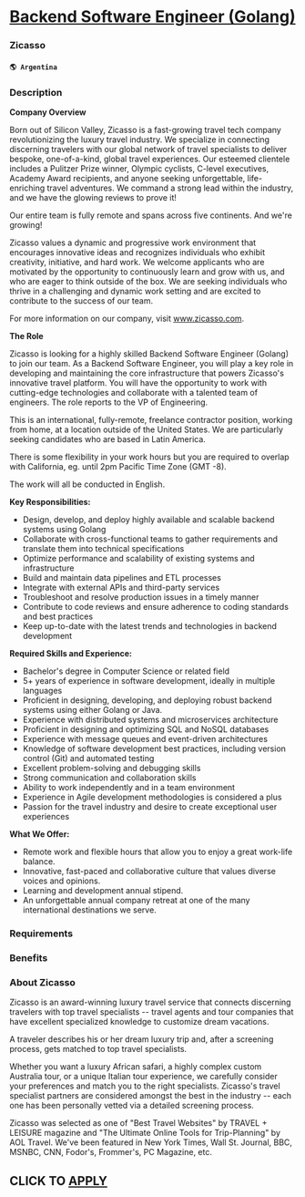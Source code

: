 # [Backend Software Engineer (Golang)](https://www.remotewlb.com/apply/backend-software-engineer-golang-97894)  
### Zicasso  
#### `🌎 Argentina`  

### **Description**

 **Company Overview**

Born out of Silicon Valley, Zicasso is a fast-growing travel tech company revolutionizing the luxury travel industry. We specialize in connecting discerning travelers with our global network of travel specialists to deliver bespoke, one-of-a-kind, global travel experiences. Our esteemed clientele includes a Pulitzer Prize winner, Olympic cyclists, C-level executives, Academy Award recipients, and anyone seeking unforgettable, life-enriching travel adventures. We command a strong lead within the industry, and we have the glowing reviews to prove it!

Our entire team is fully remote and spans across five continents. And we're growing!

Zicasso values a dynamic and progressive work environment that encourages innovative ideas and recognizes individuals who exhibit creativity, initiative, and hard work. We welcome applicants who are motivated by the opportunity to continuously learn and grow with us, and who are eager to think outside of the box. We are seeking individuals who thrive in a challenging and dynamic work setting and are excited to contribute to the success of our team.

For more information on our company, visit www.zicasso.com.

 **The Role**

Zicasso is looking for a highly skilled Backend Software Engineer (Golang) to join our team. As a Backend Software Engineer, you will play a key role in developing and maintaining the core infrastructure that powers Zicasso's innovative travel platform. You will have the opportunity to work with cutting-edge technologies and collaborate with a talented team of engineers. The role reports to the VP of Engineering.

This is an international, fully-remote, freelance contractor position, working from home, at a location outside of the United States. We are particularly seeking candidates who are based in Latin America.

There is some flexibility in your work hours but you are required to overlap with California, eg. until 2pm Pacific Time Zone (GMT -8).

The work will all be conducted in English.

 **Key Responsibilities:**

  * Design, develop, and deploy highly available and scalable backend systems using Golang
  * Collaborate with cross-functional teams to gather requirements and translate them into technical specifications
  * Optimize performance and scalability of existing systems and infrastructure
  * Build and maintain data pipelines and ETL processes
  * Integrate with external APIs and third-party services
  * Troubleshoot and resolve production issues in a timely manner
  * Contribute to code reviews and ensure adherence to coding standards and best practices
  * Keep up-to-date with the latest trends and technologies in backend development

**Required Skills and Experience:**

  * Bachelor's degree in Computer Science or related field
  * 5+ years of experience in software development, ideally in multiple languages
  * Proficient in designing, developing, and deploying robust backend systems using either Golang or Java.
  * Experience with distributed systems and microservices architecture
  * Proficient in designing and optimizing SQL and NoSQL databases
  * Experience with message queues and event-driven architectures
  * Knowledge of software development best practices, including version control (Git) and automated testing
  * Excellent problem-solving and debugging skills
  * Strong communication and collaboration skills
  * Ability to work independently and in a team environment
  * Experience in Agile development methodologies is considered a plus
  * Passion for the travel industry and desire to create exceptional user experiences

**What We Offer:**

  * Remote work and flexible hours that allow you to enjoy a great work-life balance.
  * Innovative, fast-paced and collaborative culture that values diverse voices and opinions.
  * Learning and development annual stipend.
  * An unforgettable annual company retreat at one of the many international destinations we serve.

### **Requirements**

###  **Benefits**

###  **About Zicasso**

Zicasso is an award-winning luxury travel service that connects discerning travelers with top travel specialists -- travel agents and tour companies that have excellent specialized knowledge to customize dream vacations.

A traveler describes his or her dream luxury trip and, after a screening process, gets matched to top travel specialists.

Whether you want a luxury African safari, a highly complex custom Australia tour, or a unique Italian tour experience, we carefully consider your preferences and match you to the right specialists. Zicasso's travel specialist partners are considered amongst the best in the industry -- each one has been personally vetted via a detailed screening process.

Zicasso was selected as one of "Best Travel Websites" by TRAVEL + LEISURE magazine and "The Ultimate Online Tools for Trip-Planning" by AOL Travel. We've been featured in New York Times, Wall St. Journal, BBC, MSNBC, CNN, Fodor's, Frommer's, PC Magazine, etc.  

  
## CLICK TO [APPLY](https://www.remotewlb.com/apply/backend-software-engineer-golang-97894)

